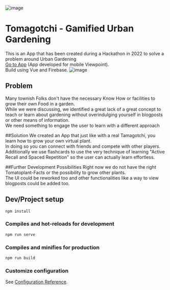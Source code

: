 ![image](https://user-images.githubusercontent.com/73897941/181934603-eea5b35d-c7ed-42ce-af7e-524873de10be.png#center)


# Tomagotchi - Gamified Urban Gardening
This is an App that has been created during a Hackathon in 2022 to solve a problem around Urban Gardening <br>
<a href="https://hackathon-2bf4c.web.app/">Go to App</a> (App developed for mobile Viewpoint).<br>
Build using Vue and Firebase.
![image](https://user-images.githubusercontent.com/73897941/181934591-ad4d4b27-e353-41dc-aa10-357c9c69b6c5.png)



## Problem
Many townish Folks don't have the necessary Know How or facilities to grow their own Food in a garden.<br>
While we were discussing, we identified a great lack of a great concept to teach or learn about gardening without overindulging yourself in blogposts or other means of information. <br>
We need something to engage the user to learn with a different approach <br>

##Solution
We created an App that just like with a real Tamagotchi, you learn how to grow your own virtual plant. <br>
In doing so you can connect with friends and compete with other players.<br>
Additionally we use flashcards to use the very technique of learning "Active Recall and Spaced Repetition" so the user can actually learn effortless.<br>

##Further Development Possibilities
Right now we do not have the right Tomatoplant-Facts or the possibility to grow other plants.<br>
The UI could be reworked too and other functionalities like a way to view blogposts could be added too.<br>



## Dev/Project setup
```
npm install
```

### Compiles and hot-reloads for development
```
npm run serve
```

### Compiles and minifies for production
```
npm run build
```

### Customize configuration
See [Configuration Reference](https://cli.vuejs.org/config/).
